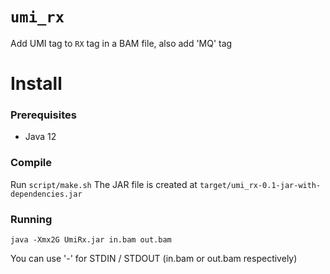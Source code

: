 
# `umi_rx`

Add UMI tag to `RX` tag in a BAM file, also add 'MQ' tag

# Install

### Prerequisites

- Java 12

### Compile

Run `script/make.sh`
The JAR file is created at `target/umi_rx-0.1-jar-with-dependencies.jar`

### Running

```
java -Xmx2G UmiRx.jar in.bam out.bam
```

You can use '-' for STDIN / STDOUT (in.bam or out.bam respectively)
